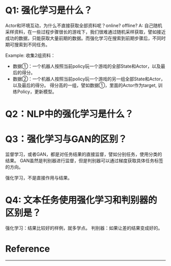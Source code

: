 

# Q1: 强化学习是什么？

Actor和环境互动，为什么不直接获取全部资料呢？online? offline?
A: 自己随机采样资料，在一些过程步骤很长的游戏下，我们很难通过随机采样获取，譬如接近成功的数据，只能获取大量前期的数据。而强化学习在搜索到前期步骤后，不同时期可搜索到不同任务。

Example:
收集2组资料：
- 数据①：一个机器人按照当前policy玩一个游戏的全部State和Actor，以及最后的得分。
- 数据②：一个机器人按照当前policy玩一个游戏的另一组全部State和Actor，以及最后的得分。
得分高的一组，譬如数据①，里面的Actor作为target, 训练Policy，更新模型。
# Q2：NLP中的强化学习是什么？


# Q3：强化学习与GAN的区别？

监督学习，或者GAN，都是对任务结果的直接监督，譬如分别任务，使用分类的结果。
GAN虽然是判别器进行监督，但是判别器可以通过梯度获取具体任务标签的方向。

强化学习，不是直接作用与结果。

# Q4: 文本任务使用强化学习和判别器的区别是？

强化学习：结果比较好的样例，就多学点。
判别器：如果让差的结果变成好的。


# Reference
---

